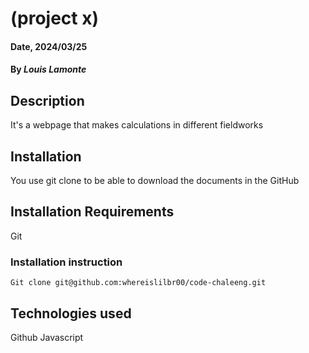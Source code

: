 # (project x)

#### Date, 2024/03/25

#### By *Louis Lamonte*

## Description
It's a webpage that makes calculations in different fieldworks

## Installation
You use git clone to be able to download the documents in the GitHub

## Installation Requirements
Git

### Installation instruction
```
Git clone git@github.com:whereislilbr00/code-chaleeng.git

```



## Technologies used

Github
Javascript



